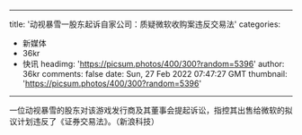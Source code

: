 
---
title: '动视暴雪一股东起诉自家公司：质疑微软收购案违反交易法'
categories: 
 - 新媒体
 - 36kr
 - 快讯
headimg: 'https://picsum.photos/400/300?random=5396'
author: 36kr
comments: false
date: Sun, 27 Feb 2022 07:47:27 GMT
thumbnail: 'https://picsum.photos/400/300?random=5396'
---

<div>   
一位动视暴雪的股东对该游戏发行商及其董事会提起诉讼，指控其出售给微软的拟议计划违反了《证券交易法》。（新浪科技）  
</div>
            